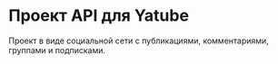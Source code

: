 # Проект API для Yatube
Проект в виде социальной сети с публикациями, комментариями, группами и подписками.
